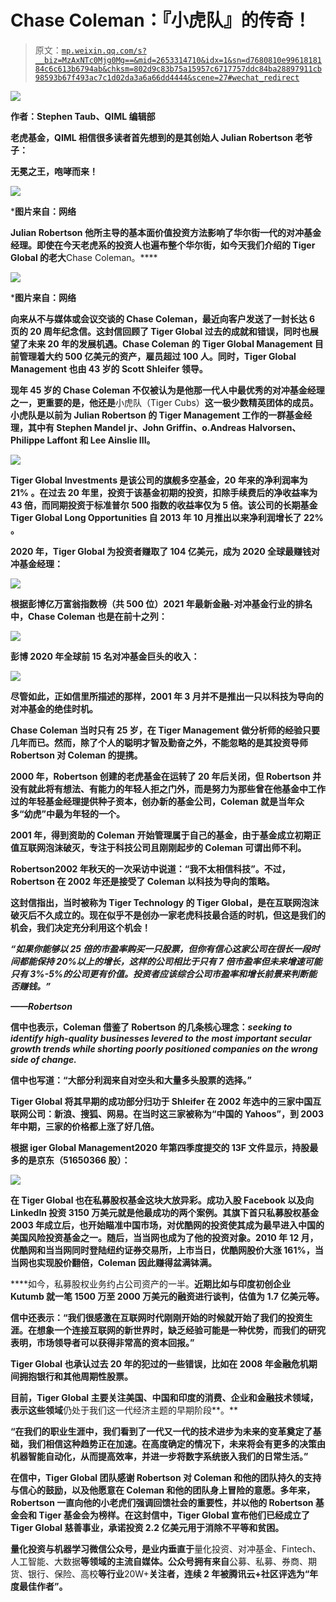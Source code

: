 # Chase Coleman：『小虎队』的传奇！

> 原文：[`mp.weixin.qq.com/s?__biz=MzAxNTc0Mjg0Mg==&mid=2653314710&idx=1&sn=d7680810e9961818184c6c613b6794ab&chksm=802d9c83b75a15957c6717757ddc84ba28897911cb98593b67f493ac7c1d02da3a6a66dd4444&scene=27#wechat_redirect`](http://mp.weixin.qq.com/s?__biz=MzAxNTc0Mjg0Mg==&mid=2653314710&idx=1&sn=d7680810e9961818184c6c613b6794ab&chksm=802d9c83b75a15957c6717757ddc84ba28897911cb98593b67f493ac7c1d02da3a6a66dd4444&scene=27#wechat_redirect)

![](img/817c601fc026ccfe2ee840069c1e016b.png)

**作者：Stephen Taub、QIML 编辑部**

**老虎基金，QIML 相信很多读者首先想到的是其创始人 Julian Robertson 老爷子：**

****无冕之王，咆哮而来！****

**![](img/8aaf58bbba8f8404c4ec64936e11cd6f.png)**

***图片来自：网络**

**Julian Robertson 他所主导的基本面价值投资方法影响了华尔街一代的对冲基金经理。即使在今天老虎系的投资人也遍布整个华尔街，如今天我们介绍的 Tiger Global 的老大**Chase Coleman。****

**![](img/0b57f2bb5beb02c4641ff4ecf616a3ab.png)**

***图片来自：网络** 

**向来从不与媒体或会议交谈的 Chase Coleman，最近向客户发送了一封长达 6 页的 20 周年纪念信。这封信回顾了 Tiger Global 过去的成就和错误，同时也展望了未来 20 年的发展机遇。Chase Coleman 的 Tiger Global Management 目前管理着大约 500 亿美元的资产，雇员超过 100 人。同时，Tiger Global Management 也由 43 岁的 Scott Shleifer 领导。**

**现年 45 岁的 Chase Coleman 不仅被认为是他那一代人中最优秀的对冲基金经理之一，更重要的是，他还是**小虎队（Tiger Cubs）**这一极少数精英团体的成员。小虎队是以前为 Julian Robertson 的 Tiger Management 工作的一群基金经理，其中有 Stephen Mandel jr、John Griffin、o.Andreas Halvorsen、Philippe Laffont 和 Lee Ainslie III。**

**![](img/11f08e3782f78565300deb2191de0de7.png)**

**Tiger Global Investments 是该公司的旗舰多空基金，20 年来的净利润率为 21% 。在过去 20 年里，投资于该基金初期的投资，扣除手续费后的净收益率为 43 倍，而同期投资于标准普尔 500 指数的收益率仅为 5 倍。该公司的长期基金 Tiger Global Long Opportunities 自 2013 年 10 月推出以来净利润增长了 22% 。**

**2020 年，Tiger Global 为投资者赚取了 104 亿美元，成为 2020 全球最赚钱对冲基金经理：**

**![](img/93d893df91e4f165151d65143fb37225.png)**

**根据彭博亿万富翁指数榜（共 500 位）2021 年最新金融-对冲基金行业的排名中，Chase Coleman 也是在前十之列：**

**![](img/cd2f57ad44759d29293235c48beb52cd.png)**

**彭博 2020 年全球前 15 名对冲基金巨头的收入：**

**![](img/ea162382b9475b3871fa32ed677356ab.png)**

**尽管如此，正如信里所描述的那样，2001 年 3 月并不是推出一只以科技为导向的对冲基金的绝佳时机。**

**Chase Coleman 当时只有 25 岁，在 Tiger Management 做分析师的经验只要几年而已。然而，除了个人的聪明才智及勤奋之外，不能忽略的是其投资导师 Robertson 对 Coleman 的提携。**

**2000 年，Robertson 创建的老虎基金在运转了 20 年后关闭，但 Robertson 并没有就此将有想法、有能力的年轻人拒之门外，而是努力为那些曾在他基金中工作过的年轻基金经理提供种子资本，创办新的基金公司，Coleman 就是当年众多“幼虎”中最为年轻的一个。**

**2001 年，得到资助的 Coleman 开始管理属于自己的基金，由于基金成立初期正值互联网泡沫破灭，专注于科技公司且刚刚起步的 Coleman 可谓出师不利。**

**Robertson2002 年秋天的一次采访中说道：“我不太相信科技”。不过，Robertson 在 2002 年还是接受了 Coleman 以科技为导向的策略。** 

**这封信指出，当时被称为 Tiger Technology 的 Tiger Global，是在互联网泡沫破灭后不久成立的。现在似乎不是创办一家老虎科技最合适的时机，但这是我们的机会，我们决定充分利用这个机会！**

***“如果你能够以 25 倍的市盈率购买一只股票，但你有信心这家公司在很长一段时间都能保持 20%以上的增长，这样的公司相比于只有 7 倍市盈率但未来增速可能只有 3%-5%的公司更有价值。投资者应该综合公司市盈率和增长前景来判断能否赚钱。”***

***——Robertson***

**信中也表示，Coleman 借鉴了 Robertson 的几条核心理念：*seeking to identify high-quality businesses levered to the most important secular growth trends while shorting poorly positioned companies on the wrong side of change.***

**信中也写道：“大部分利润来自对空头和大量多头股票的选择。”**

**Tiger Global 将其早期的成功部分归功于 Shleifer 在 2002 年选中的三家中国互联网公司：**新浪、搜狐、网易**。在当时这三家被称为“中国的 Yahoos”，到 2003 年中期，三家的价格都上涨了好几倍。**

**根据 iger Global Management2020 年第四季度提交的 13F 文件显示，持股最多的是京东（51650366 股）：**

**![](img/1d96d04e682294c0ff5653ae33fc7331.png)**

**在 Tiger Global 也在私募股权基金这块大放异彩。成功入股 Facebook 以及向 LinkedIn 投资 3150 万美元就是他最成功的两个案例。其旗下首只私募股权基金 2003 年成立后，也开始瞄准中国市场，对优酷网的投资使其成为最早进入中国的美国风险投资基金之一。随后，当当网也成为了他的投资对象。2010 年 12 月，优酷网和当当网同时登陆纽约证券交易所，上市当日，优酷网股价大涨 161%，当当网也实现股价翻倍，Coleman 因此赚得盆满钵满。**

****如今，私募股权业务约占公司资产的一半。**近期比如与印度初创企业 Kutumb 就一笔 1500 万至 2000 万美元的融资进行谈判，估值为 1.7 亿美元等。**

**信中还表示：“我们很感激在互联网时代刚刚开始的时候就开始了我们的投资生涯。在想象一个连接互联网的新世界时，缺乏经验可能是一种优势，而我们的研究表明，市场领导者可以获得非常高的资本回报。”**

**Tiger Global 也承认过去 20 年的犯过的一些错误，比如在 2008 年金融危机期间拥抱银行和其他周期性股票。**

**目前，Tiger Global 主要关注美国、中国和印度的消费、企业和金融技术领域，表示这些领域**仍处于我们这一代经济主题的早期阶段**。**

**“在我们的职业生涯中，我们看到了一代又一代的技术进步为未来的变革奠定了基础，我们相信这种趋势正在加速。在高度确定的情况下，未来将会有更多的决策由机器智能自动化，从而提高效率，并进一步将数字系统嵌入我们的日常生活。”**

**在信中，Tiger Global 团队感谢 Robertson 对 Coleman 和他的团队持久的支持与信心的鼓励，以及他愿意在 Coleman 和他的团队身上冒险的意愿。多年来，Robertson 一直向他的小老虎们强调回馈社会的重要性，并以他的 Robertson 基金会和 Tiger 基金会为榜样。在这封信中，Tiger Global 宣布他们已经成立了 Tiger Global 慈善事业，承诺投资 2.2 亿美元用于消除不平等和贫困。**

**量化投资与机器学习微信公众号，是业内垂直于**量化投资、对冲基金、Fintech、人工智能、大数据**等领域的主流自媒体。公众号拥有来自**公募、私募、券商、期货、银行、保险、高校**等行业**20W+**关注者，连续 2 年被腾讯云+社区评选为“年度最佳作者”。**